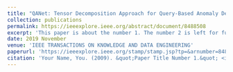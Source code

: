 ```yaml
---
title: "QANet: Tensor Decomposition Approach for Query-Based Anomaly Detection in Heterogeneous Information Networks"
collection: publications
permalink: https://ieeexplore.ieee.org/abstract/document/8488508
excerpt: 'This paper is about the number 1. The number 2 is left for future work.'
date: 2019 November
venue: 'IEEE TRANSACTIONS ON KNOWLEDGE AND DATA ENGINEERING'
paperurl: 'https://ieeexplore.ieee.org/stamp/stamp.jsp?tp=&arnumber=8488508'
citation: 'Your Name, You. (2009). &quot;Paper Title Number 1.&quot; <i>Journal 1</i>. 1(1).'
---
```


[//]: # ([Download paper here]&#40;http://academicpages.github.io/files/paper1.pdf&#41;)

[//]: # ()
[//]: # (Recommended citation: Your Name, You. &#40;2009&#41;. "Paper Title Number 1." <i>Journal 1</i>. 1&#40;1&#41;.)